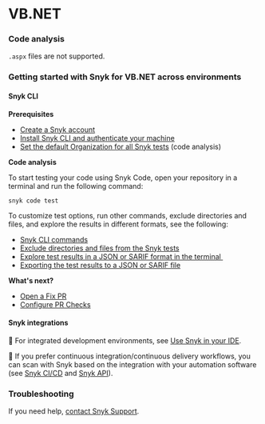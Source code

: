 # VB.NET

### Code analysis <a href="#code-analysis" id="code-analysis"></a>

`.aspx` files are not supported.

### Getting started with Snyk for VB.NET across environments <a href="#getting-started-with-snyk-for-apex-across-environments" id="getting-started-with-snyk-for-apex-across-environments"></a>

#### Snyk CLI  <a href="#snyk-cli" id="snyk-cli"></a>

**Prerequisites**

* ​[Create a Snyk account](https://app.gitbook.com/o/-M4tdxG8qotLgGZnLpFR/s/-MdwVZ6HOZriajCf5nXH/\~/diff/\~/changes/5641/getting-started/quickstart/create-a-snyk-account)​
* ​[Install Snyk CLI and authenticate your machine](https://app.gitbook.com/o/-M4tdxG8qotLgGZnLpFR/s/-MdwVZ6HOZriajCf5nXH/\~/diff/\~/changes/5641/snyk-cli/getting-started-with-the-snyk-cli#install-the-snyk-cli-and-authenticate-your-machine)​
* ​[Set the default Organization for all Snyk tests](https://app.gitbook.com/o/-M4tdxG8qotLgGZnLpFR/s/-MdwVZ6HOZriajCf5nXH/\~/diff/\~/changes/5641/scan-applications/snyk-code/using-snyk-code-from-the-cli/set-the-snyk-organization-for-the-cli-tests/setting-the-default-organization-for-all-cli-tests) (code analysis)

**Code analysis**

To start testing your code using Snyk Code, open your repository in a terminal and run the following command:

`snyk code test`

To customize test options, run other commands, exclude directories and files, and explore the results in different formats, see the following:

* ​[Snyk CLI commands](https://app.gitbook.com/o/-M4tdxG8qotLgGZnLpFR/s/-MdwVZ6HOZriajCf5nXH/\~/diff/\~/changes/5641/snyk-cli/commands#available-commands)​
* ​[Exclude directories and files from the Snyk tests](https://app.gitbook.com/o/-M4tdxG8qotLgGZnLpFR/s/-MdwVZ6HOZriajCf5nXH/\~/diff/\~/changes/5641/scan-applications/snyk-code/using-snyk-code-from-the-cli/excluding-directories-and-files-from-the-snyk-code-cli-test)​
* ​[Explore test results in a JSON or SARIF format in the terminal ](https://app.gitbook.com/o/-M4tdxG8qotLgGZnLpFR/s/-MdwVZ6HOZriajCf5nXH/\~/diff/\~/changes/5641/scan-applications/snyk-code/using-snyk-code-from-the-cli/working-with-the-snyk-code-cli-results/outputting-the-test-results-to-json-or-sarif-format-in-the-terminal)​
* ​[Exporting the test results to a JSON or SARIF file](https://app.gitbook.com/o/-M4tdxG8qotLgGZnLpFR/s/-MdwVZ6HOZriajCf5nXH/\~/diff/\~/changes/5641/scan-applications/snyk-code/using-snyk-code-from-the-cli/working-with-the-snyk-code-cli-results/exporting-the-test-results-to-a-json-or-sarif-file)​

**What's next?**

* ​[Open a Fix PR](https://app.gitbook.com/o/-M4tdxG8qotLgGZnLpFR/s/-MdwVZ6HOZriajCf5nXH/\~/diff/\~/changes/5641/scan-applications/supported-languages-and-frameworks/apex#open-a-fix-pr)
* ​[Configure PR Checks](https://app.gitbook.com/o/-M4tdxG8qotLgGZnLpFR/s/-MdwVZ6HOZriajCf5nXH/\~/diff/\~/changes/5641/scan-applications/run-pr-checks/configure-pr-checks)​

#### Snyk integrations  <a href="#snyk-integrations" id="snyk-integrations"></a>

:link: For integrated development environments, see [Use Snyk in your IDE](https://app.gitbook.com/o/-M4tdxG8qotLgGZnLpFR/s/-MdwVZ6HOZriajCf5nXH/\~/diff/\~/changes/5641/integrations/ide-tools).​

:link: If you prefer continuous integration/continuous delivery workflows, you can scan with Snyk based on the integration with your automation software (see [Snyk CI/CD](https://app.gitbook.com/o/-M4tdxG8qotLgGZnLpFR/s/-MdwVZ6HOZriajCf5nXH/\~/diff/\~/changes/5641/integrations/snyk-ci-cd-integrations) and [Snyk API](https://app.gitbook.com/o/-M4tdxG8qotLgGZnLpFR/s/-MdwVZ6HOZriajCf5nXH/\~/diff/\~/changes/5641/snyk-api)).

### Troubleshooting <a href="#troubleshooting" id="troubleshooting"></a>

If you need help, [contact Snyk Support](https://support.snyk.io/hc/en-us).
